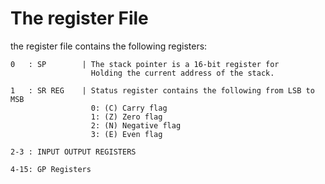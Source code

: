 # The register File

the register file contains the following registers:
```
0   : SP        | The stack pointer is a 16-bit register for
                  Holding the current address of the stack.

1   : SR REG    | Status register contains the following from LSB to MSB
                  0: (C) Carry flag
                  1: (Z) Zero flag
                  2: (N) Negative flag
                  3: (E) Even flag

2-3 : INPUT OUTPUT REGISTERS

4-15: GP Registers
```
